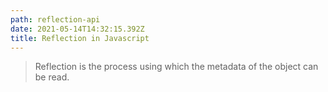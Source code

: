 ```yaml
---
path: reflection-api
date: 2021-05-14T14:32:15.392Z
title: Reflection in Javascript
---
```

> Reflection is the process using which the metadata of the object can be read.